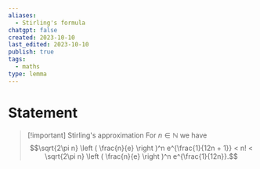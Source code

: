 ```yaml
---
aliases:
  - Stirling's formula
chatgpt: false
created: 2023-10-10
last_edited: 2023-10-10
publish: true
tags:
  - maths
type: lemma
---
```

# Statement

>[!important] Stirling's approximation
>For $n \in \mathbb{N}$ we have
>$$\sqrt{2\pi n} \left ( \frac{n}{e} \right )^n e^{\frac{1}{12n + 1}} < n! < \sqrt{2\pi n} \left ( \frac{n}{e} \right )^n e^{\frac{1}{12n}}.$$
